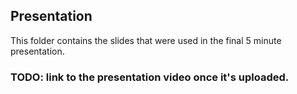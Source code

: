 ## Presentation

This folder contains the slides that were used in the final 5 minute presentation.

### TODO: link to the presentation video once it's uploaded.